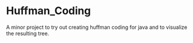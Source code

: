 # Huffman_Coding
A minor project to try out creating huffman coding for java and to visualize the resulting tree.
